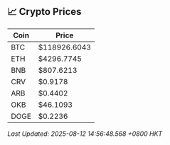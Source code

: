 ## 📈 Crypto Prices

| Coin | Price |
| ---- | ----- |
| BTC | $118926.6043 |
| ETH | $4296.7745 |
| BNB | $807.6213 |
| CRV | $0.9178 |
| ARB | $0.4402 |
| OKB | $46.1093 |
| DOGE | $0.2236 |

_Last Updated: 2025-08-12 14:56:48.568 +0800 HKT_